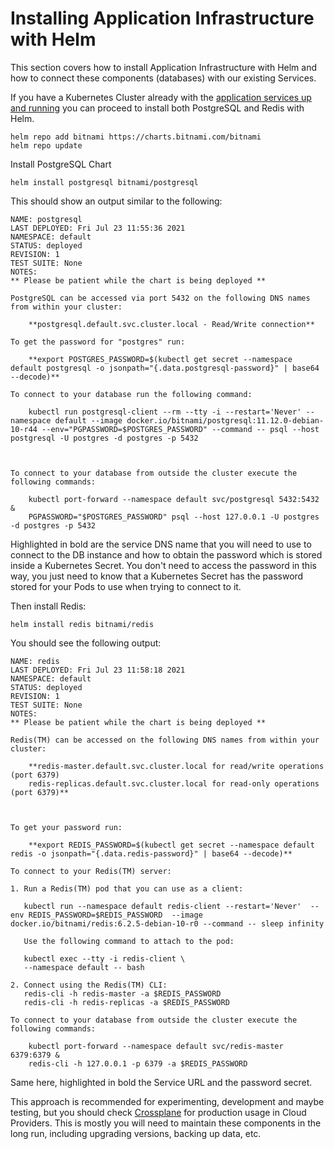 # Installing Application Infrastructure with Helm

This section covers how to install Application Infrastructure with Helm and how to connect these components (databases) with our existing Services. 

If you have a Kubernetes Cluster already with the [application services up and running](https://github.com/salaboy/from-monolith-to-k8s/tree/master/helm) you can proceed to install both PostgreSQL and Redis with Helm.


```
helm repo add bitnami https://charts.bitnami.com/bitnami
helm repo update
```

Install PostgreSQL Chart

```
helm install postgresql bitnami/postgresql
```

This should show an output similar to the following: 

```
NAME: postgresql
LAST DEPLOYED: Fri Jul 23 11:55:36 2021
NAMESPACE: default
STATUS: deployed
REVISION: 1
TEST SUITE: None
NOTES:
** Please be patient while the chart is being deployed **

PostgreSQL can be accessed via port 5432 on the following DNS names from within your cluster:

    **postgresql.default.svc.cluster.local - Read/Write connection**

To get the password for "postgres" run:

    **export POSTGRES_PASSWORD=$(kubectl get secret --namespace default postgresql -o jsonpath="{.data.postgresql-password}" | base64 --decode)**

To connect to your database run the following command:

    kubectl run postgresql-client --rm --tty -i --restart='Never' --namespace default --image docker.io/bitnami/postgresql:11.12.0-debian-10-r44 --env="PGPASSWORD=$POSTGRES_PASSWORD" --command -- psql --host postgresql -U postgres -d postgres -p 5432



To connect to your database from outside the cluster execute the following commands:

    kubectl port-forward --namespace default svc/postgresql 5432:5432 &
    PGPASSWORD="$POSTGRES_PASSWORD" psql --host 127.0.0.1 -U postgres -d postgres -p 5432
```

Highlighted in bold are the service DNS name that you will need to use to connect to the DB instance and how to obtain the password which is stored inside a Kubernetes Secret. You don't need to access the password in this way, you just need to know that a Kubernetes Secret has the password stored for your Pods to use when trying to connect to it. 

Then install Redis: 

```
helm install redis bitnami/redis
```

You should see the following output: 

```
NAME: redis
LAST DEPLOYED: Fri Jul 23 11:58:18 2021
NAMESPACE: default
STATUS: deployed
REVISION: 1
TEST SUITE: None
NOTES:
** Please be patient while the chart is being deployed **

Redis(TM) can be accessed on the following DNS names from within your cluster:

    **redis-master.default.svc.cluster.local for read/write operations (port 6379)
    redis-replicas.default.svc.cluster.local for read-only operations (port 6379)**



To get your password run:

    **export REDIS_PASSWORD=$(kubectl get secret --namespace default redis -o jsonpath="{.data.redis-password}" | base64 --decode)**

To connect to your Redis(TM) server:

1. Run a Redis(TM) pod that you can use as a client:

   kubectl run --namespace default redis-client --restart='Never'  --env REDIS_PASSWORD=$REDIS_PASSWORD  --image docker.io/bitnami/redis:6.2.5-debian-10-r0 --command -- sleep infinity

   Use the following command to attach to the pod:

   kubectl exec --tty -i redis-client \
   --namespace default -- bash

2. Connect using the Redis(TM) CLI:
   redis-cli -h redis-master -a $REDIS_PASSWORD
   redis-cli -h redis-replicas -a $REDIS_PASSWORD

To connect to your database from outside the cluster execute the following commands:

    kubectl port-forward --namespace default svc/redis-master 6379:6379 &
    redis-cli -h 127.0.0.1 -p 6379 -a $REDIS_PASSWORD
```

Same here, highlighted in bold the Service URL and the password secret. 

This approach is recommended for experimenting, development and maybe testing, but you should check [Crossplane](../crossplane/README.md) for production usage in Cloud Providers. This is mostly you will need to maintain these components in the long run, including upgrading versions, backing up data, etc.

 
